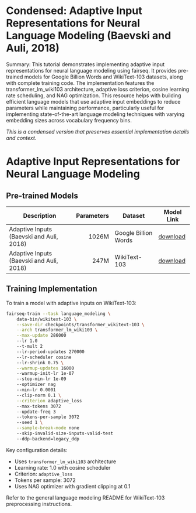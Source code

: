 # Condensed: Adaptive Input Representations for Neural Language Modeling (Baevski and Auli, 2018)

Summary: This tutorial demonstrates implementing adaptive input representations for neural language modeling using fairseq. It provides pre-trained models for Google Billion Words and WikiText-103 datasets, along with complete training code. The implementation features the transformer_lm_wiki103 architecture, adaptive loss criterion, cosine learning rate scheduling, and NAG optimization. This resource helps with building efficient language models that use adaptive input embeddings to reduce parameters while maintaining performance, particularly useful for implementing state-of-the-art language modeling techniques with varying embedding sizes across vocabulary frequency bins.

*This is a condensed version that preserves essential implementation details and context.*

# Adaptive Input Representations for Neural Language Modeling

## Pre-trained Models

| Description | Parameters | Dataset | Model Link |
|-------------|----------:|---------|------------|
| Adaptive Inputs (Baevski and Auli, 2018) | 1026M | Google Billion Words | [download](https://dl.fbaipublicfiles.com/fairseq/models/lm/adaptive_lm_gbw_huge.tar.bz2) |
| Adaptive Inputs (Baevski and Auli, 2018) | 247M | WikiText-103 | [download](https://dl.fbaipublicfiles.com/fairseq/models/lm/adaptive_lm_wiki103.v2.tar.bz2) |

## Training Implementation

To train a model with adaptive inputs on WikiText-103:

```bash
fairseq-train --task language_modeling \
    data-bin/wikitext-103 \
    --save-dir checkpoints/transformer_wikitext-103 \
    --arch transformer_lm_wiki103 \
    --max-update 286000 
    --lr 1.0 
    --t-mult 2 
    --lr-period-updates 270000 
    --lr-scheduler cosine 
    --lr-shrink 0.75 \
    --warmup-updates 16000 
    --warmup-init-lr 1e-07 
    --stop-min-lr 1e-09 
    --optimizer nag 
    --min-lr 0.0001 
    --clip-norm 0.1 \
    --criterion adaptive_loss 
    --max-tokens 3072 
    --update-freq 3 
    --tokens-per-sample 3072 
    --seed 1 \
    --sample-break-mode none 
    --skip-invalid-size-inputs-valid-test 
    --ddp-backend=legacy_ddp
```

Key configuration details:
- Uses `transformer_lm_wiki103` architecture
- Learning rate: 1.0 with cosine scheduler
- Criterion: `adaptive_loss`
- Tokens per sample: 3072
- Uses NAG optimizer with gradient clipping at 0.1

Refer to the general language modeling README for WikiText-103 preprocessing instructions.